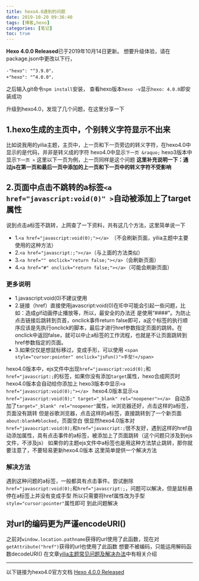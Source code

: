 ```yaml
---
title: hexo4.0遇到的问题
date: 2019-10-20 09:36:40
tags: [博客,hexo]
categories: [笔记]
toc: true
---
```

**Hexo 4.0.0 Released**已于2019年10月14日更新。
想要升级体验，请在package.json中更改以下行，
```
-"hexo": "^3.9.0"，
+"hexo": "^4.0.0"，
```
之后输入git命令`npm install`安装，
查看hexo版本`hexo -v`显示`hexo: 4.0.0`即安装成功
<!--more-->
升级到hexo4.0，发现了几个问题，在这里分享一下
## 1.hexo生成的主页中，个别转义字符显示不出来
比如说我用的yilia主题，主页中，上一页和下一页旁边的转义字符，在hexo4.0中显示的是代码，并非是转义成的字符
hexo4.0中显示`下一页 &raquo;`
hexo3版本中显示`下一页 »`
这里以下一页为例，上一页同样是这个问题
**这里补充说明一下：通过js在第一页和最后一页中添加的上一页和下一页中的转义字符不受影响**
## 2.页面中点击不跳转的a标签`<a href="javascript:void(0)" >`自动被添加上了target属性
说到点击a标签不跳转，上网查了一下资料，共有这几个方法，这里简单说一下
* 1.`<a href="javascript:void(0);"></a> `（不会刷新页面，yilia主题中主要使用的这种方法）
* 2.`<a href="javascript:;"></a>`（与上面的方法类似）
* 3.`<a href="" οnclick="return false;"></a>`（会刷新页面）
* 4.`<a href="#" οnclick="return false;"></a>`（可能会刷新页面）

### 更多说明
* 1.javascript:void(0)不建议使用
* 2.链接（href）直接使用javascript:void(0)在IE中可能会引起一些问题，比如：造成gif动画停止播放等，所以，最安全的办法还 是使用“####”。为防止点击链接后跳转到页首，onclick事件return false即可，a这个标签的执行顺序应该是先执行onclick的脚本，最后才进行href参数指定页面的跳转。在onclick中返回false，就可以中止a标签的工作流程，也就是不让页面跳转到href参数指定的页面。 
* 3.如果仅仅是想鼠标移过，变成手形，可以使用 
`<span style="cursor:pointer" οnclick="jsFun()">手型!</span>`

hexo4.0版本中，ejs文件中出现`href="javascript:void(0);`和`href="javascript:;`的标签，如果你没有添加`target`属性，hexo合成网页时hexo4.0版本会自动给你添加上
hexo3版本中显示`<a href="javascript:void(0);"></a> `
hexo4.0版本显示`<a href="javascript:void(0);" target="_blank" rel="noopener"></a> `
自动添加了`target="_blank" rel="noopener"`属性，ie浏览器还好，点击这样的a标签，页面没有跳转
但是谷歌浏览器，点击这样的a标签，直接跳转到了一个新页面`about:blank#blocked`，页面空白
很显然hexo4.0版本对`href="javascript:void(0);`和`href="javascript:;`很不友好，遇到这样的href自动添加属性，具有点击事件的a标签，被添加上了页面跳转（这个问题只涉及到ejs文件，不涉及js）
如果你的主题ejs文件中a标签也是用这种方法禁止跳转，那你就要注意了，不要轻易更新hexo4.0版本
这里简单提供一个解决方法
### 解决方法
遇到这种问题的a标签，一般都具有点击事件。尝试删除`href="javascript:void(0);`和`href="javascript:;`，问题可以解决，但是鼠标悬停在a标签上并没有变成手型
所以只需要将href属性改为手型`style="cursor:pointer"`属性即可
到此问题解决
## 对url的编码更为严谨encodeURI()
之前对`window.location.pathname`获得的url使用了此函数，现在对`getAttribute("href")`获得的url也使用了此函数
想要不被编码，只能运用解码函数decodeURI()
在文章[yilia主题常见问题及解决办法](https://akbcd.github.io/2019/06/27/yilia主题常见问题及解决办法/#3-随笔a标签点击后样式不改变（移动端）)中有相关介绍
***
以下链接为hexo4.0官方文档
[Hexo 4.0.0 Released](https://hexo.io/news/2019/10/14/hexo-4-released/)